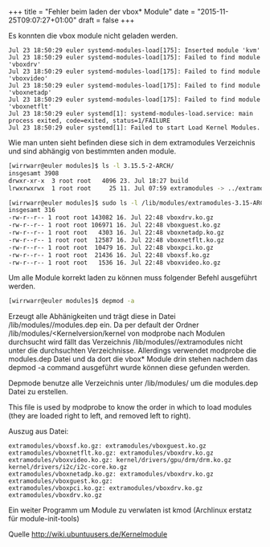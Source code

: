 +++
title = "Fehler beim laden der vbox* Module"
date = "2015-11-25T09:07:27+01:00"
draft = false
+++

Es konnten die vbox module nicht geladen werden.

~~~
Jul 23 18:50:29 euler systemd-modules-load[175]: Inserted module 'kvm'
Jul 23 18:50:29 euler systemd-modules-load[175]: Failed to find module 'vboxdrv'
Jul 23 18:50:29 euler systemd-modules-load[175]: Failed to find module 'vboxvideo'
Jul 23 18:50:29 euler systemd-modules-load[175]: Failed to find module 'vboxnetadp'
Jul 23 18:50:29 euler systemd-modules-load[175]: Failed to find module 'vboxnetflt'
Jul 23 18:50:29 euler systemd[1]: systemd-modules-load.service: main process exited, code=exited, status=1/FAILURE
Jul 23 18:50:29 euler systemd[1]: Failed to start Load Kernel Modules.
~~~

Wie man unten sieht befinden diese sich in dem extramodules Verzeichnis und sind abhängig von bestimmten anden module.

~~~bash
[wirrwarr@euler modules]$ ls -l 3.15.5-2-ARCH/
insgesamt 3908
drwxr-xr-x  3 root root   4096 23. Jul 18:27 build
lrwxrwxrwx  1 root root     25 11. Jul 07:59 extramodules -> ../extramodules-3.15-ARCH
~~~

~~~bash
[wirrwarr@euler modules]$ sudo ls -l /lib/modules/extramodules-3.15-ARCH/
insgesamt 316
-rw-r--r-- 1 root root 143082 16. Jul 22:48 vboxdrv.ko.gz
-rw-r--r-- 1 root root 106971 16. Jul 22:48 vboxguest.ko.gz
-rw-r--r-- 1 root root   4303 16. Jul 22:48 vboxnetadp.ko.gz
-rw-r--r-- 1 root root  12587 16. Jul 22:48 vboxnetflt.ko.gz
-rw-r--r-- 1 root root  10479 16. Jul 22:48 vboxpci.ko.gz
-rw-r--r-- 1 root root  21436 16. Jul 22:48 vboxsf.ko.gz
-rw-r--r-- 1 root root   1536 16. Jul 22:48 vboxvideo.ko.gz
~~~

Um alle Module korrekt laden zu können muss folgender Befehl ausgeführt werden.
~~~bash
[wirrwarr@euler modules]$ depmod -a 
~~~

Erzeugt alle Abhänigkeiten und trägt diese in Datei /lib/modules/<Kernelversion>/modules.dep ein.
Da per default der Ordner /lib/modules/<Kernelversion/kernel von modprobe nach Modulen durchsucht wird fällt das Verzeichnis /lib/modules/<Kernelversion>/extramodules nicht unter die durchsuchten Verzeichnisse. Allerdings verwendet modprobe die modules.dep Datei und da dort die vbox* Module drin stehen nachdem das depmod -a command ausgeführt wurde können diese gefunden werden.

Depmode benutze alle Verzeichnis unter /lib/modules/<Kernelversion> um die modules.dep Datei zu erstellen.

This file is used by modprobe to know the order in which to load modules (they are loaded right to left, and removed left to right).

Auszug aus Datei:
~~~
extramodules/vboxsf.ko.gz: extramodules/vboxguest.ko.gz
extramodules/vboxnetflt.ko.gz: extramodules/vboxdrv.ko.gz
extramodules/vboxvideo.ko.gz: kernel/drivers/gpu/drm/drm.ko.gz kernel/drivers/i2c/i2c-core.ko.gz
extramodules/vboxnetadp.ko.gz: extramodules/vboxdrv.ko.gz
extramodules/vboxguest.ko.gz:
extramodules/vboxpci.ko.gz: extramodules/vboxdrv.ko.gz
extramodules/vboxdrv.ko.gz
~~~

Ein weiter Programm um Module zu verwlaten ist kmod (Archlinux erstatz für module-init-tools)

Quelle
http://wiki.ubuntuusers.de/Kernelmodule
